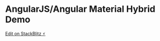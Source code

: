 # AngularJS/Angular Material Hybrid Demo

[Edit on StackBlitz ⚡️](https://stackblitz.com/edit/angularjs-angular-material-hybrid-demo)
